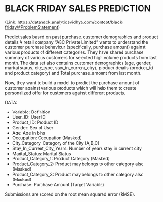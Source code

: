 # BLACK FRIDAY SALES PREDICTION
(Link: https://datahack.analyticsvidhya.com/contest/black-friday/#ProblemStatement)

Predict sales based on past purchase, customer demographics and product details
A retail company “ABC Private Limited” wants to understand the customer purchase behaviour (specifically, purchase amount) against various products of different categories. They have shared purchase summary of various customers for selected high volume products from last month.
The data set also contains customer demographics (age, gender, marital status, city_type, stay_in_current_city), product details (product_id and product category) and Total purchase_amount from last month.

Now, they want to build a model to predict the purchase amount of customer against various products which will help them to create personalized offer for customers against different products.

DATA:
- Variable:	Definition
- User_ID:	User ID
- Product_ID:	Product ID
- Gender:	Sex of User
- Age:	Age in bins
- Occupation:	Occupation (Masked)
- City_Category:	Category of the City (A,B,C)
- Stay_In_Current_City_Years:	Number of years stay in current city
- Marital_Status:	Marital Status
- Product_Category_1:	Product Category (Masked)
- Product_Category_2:	Product may belongs to other category also (Masked)
- Product_Category_3:	Product may belongs to other category also (Masked)
- Purchase:	Purchase Amount (Target Variable)

Submissions are scored on the root mean squared error (RMSE).

